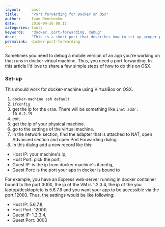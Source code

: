 ```yaml
---
layout:     post
title:      "Port forwarding for Docker on OSX"
author:     Ivan Demchenko
date:       2016-04-26 08:12
categories: tools
keywords:   "docker, port-forwarding, debug"
desc:       "This is a short post that describes how to set up proper port forwarding for docker machine in OSX"
permalink:  docker-port-forwarding
---
```


Sometimes you need to debug a mobile version of an app you're working on that runs in docker virtual machine. Thus, you need a port forwarding. In this article I'd love to share a few simple steps of how to do this on OSX.

### Set-up

This should work for docker-machine using VirtualBox on OSX.

1. `docker-machine ssh default`
3. `ifconfig`
4. get the ip for the `oth0`. There will be something like `inet addr: 10.0.2.15`
5. exit
6. get the ip of your physical machine.
7. go to the settings of the virtual machine.
8. in the network section, find the adapter that is attached to NAT, open Advanced section and open Port Forwarding dialog.
9. In this dialog add a new record like this:
 - Host IP: your machine's ip,
 - Host Port: pick the port,
 - Guest IP: is the ip from docker machine's ifconfig,
 - Guest Port: is the port your app in docker is bound to

For example, you have an Express web-server running in docker container bound to the port 3000, the ip of the VM is 1.2.3.4, the ip of the you laptop/desktop/etc is 5.6.7.8 and you want your app to be accessible via the port 12000. Thus, the settings would be like following:

- Host IP: 5.6.7.8,
- Host Port: 12000,
- Guest IP: 1.2.3.4,
- Guest Port: 3000
